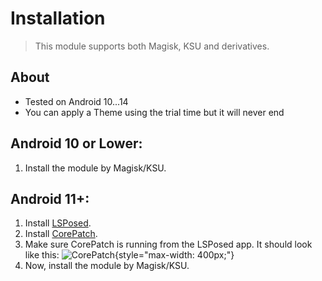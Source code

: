 # Installation
> This module supports both Magisk, KSU and derivatives.

## About
* Tested on Android 10...14
* You can apply a Theme using the trial time but it will never end

## Android 10 or Lower:
1. Install the module by Magisk/KSU.

## Android 11+:
1. Install [LSPosed](https://github.com/LSPosed/LSPosed/releases).
2. Install [CorePatch](https://github.com/LSPosed/CorePatch/releases).
3. Make sure CorePatch is running from the LSPosed app. It should look like this:
   ![CorePatch](https://i.ibb.co/qF254nP/Core-Patch.jpg){style="max-width: 400px;"}
4. Now, install the module by Magisk/KSU.

